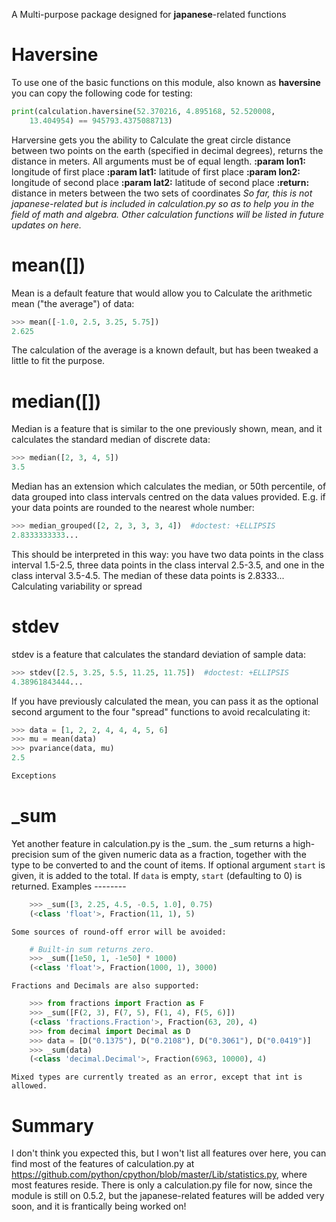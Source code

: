 A Multi-purpose package designed for **japanese**-related functions

# Haversine

To use one of the basic functions on this module, also known as **haversine** you can copy the following code for testing:
```py
print(calculation.haversine(52.370216, 4.895168, 52.520008,
    13.404954) == 945793.4375088713)
```
Harversine gets you the ability to Calculate the great circle distance between two points on the 
earth (specified in decimal degrees), returns the distance in
meters.
All arguments must be of equal length.
**:param lon1:** longitude of first place
**:param lat1:** latitude of first place
**:param lon2:** longitude of second place
**:param lat2:** latitude of second place
**:return:** distance in meters between the two sets of coordinates
*So far, this is not japanese-related but is included in calculation.py so as to help you in the field*
*of math and algebra. Other calculation functions will be listed in future updates on here.*

# mean([])

Mean is a default feature that would allow you to Calculate the arithmetic mean ("the average") of data:
```py
>>> mean([-1.0, 2.5, 3.25, 5.75])
2.625
```
The calculation of the average is a known default, but has been tweaked a little to fit the purpose.

# median([])

Median is a feature that is similar to the one previously shown, mean, and it calculates the standard median of discrete data:
```py
>>> median([2, 3, 4, 5])
3.5
```

Median has an extension which calculates the median, or 50th percentile, of data grouped into class intervals
centred on the data values provided. E.g. if your data points are rounded to
the nearest whole number:
```py
>>> median_grouped([2, 2, 3, 3, 3, 4])  #doctest: +ELLIPSIS
2.8333333333...
```
This should be interpreted in this way: you have two data points in the class
interval 1.5-2.5, three data points in the class interval 2.5-3.5, and one in
the class interval 3.5-4.5. The median of these data points is 2.8333...
Calculating variability or spread

# stdev

stdev is a feature that calculates the standard deviation of sample data:
```py
>>> stdev([2.5, 3.25, 5.5, 11.25, 11.75])  #doctest: +ELLIPSIS
4.38961843444...
```
If you have previously calculated the mean, you can pass it as the optional
second argument to the four "spread" functions to avoid recalculating it:
```py
>>> data = [1, 2, 2, 4, 4, 4, 5, 6]
>>> mu = mean(data)
>>> pvariance(data, mu)
2.5

Exceptions
```

# _sum

Yet another feature in calculation.py is the _sum.
the _sum returns a high-precision sum of the given numeric data as a fraction,
    together with the type to be converted to and the count of items.
    If optional argument ``start`` is given, it is added to the total.
    If ``data`` is empty, ``start`` (defaulting to 0) is returned.
    Examples
    --------
```py
    >>> _sum([3, 2.25, 4.5, -0.5, 1.0], 0.75)
    (<class 'float'>, Fraction(11, 1), 5)
```
    Some sources of round-off error will be avoided:
```py
    # Built-in sum returns zero.
    >>> _sum([1e50, 1, -1e50] * 1000)
    (<class 'float'>, Fraction(1000, 1), 3000)
```
    Fractions and Decimals are also supported:
```py
    >>> from fractions import Fraction as F
    >>> _sum([F(2, 3), F(7, 5), F(1, 4), F(5, 6)])
    (<class 'fractions.Fraction'>, Fraction(63, 20), 4)
    >>> from decimal import Decimal as D
    >>> data = [D("0.1375"), D("0.2108"), D("0.3061"), D("0.0419")]
    >>> _sum(data)
    (<class 'decimal.Decimal'>, Fraction(6963, 10000), 4)
```
    Mixed types are currently treated as an error, except that int is
    allowed.

# Summary

I don't think you expected this, but I won't list all features over here, you can find most of the features of calculation.py at https://github.com/python/cpython/blob/master/Lib/statistics.py, where most features reside.
There is only a calculation.py file for now, since the module is still on 0.5.2, but the japanese-related features will be added very soon, and it is frantically being worked on!
